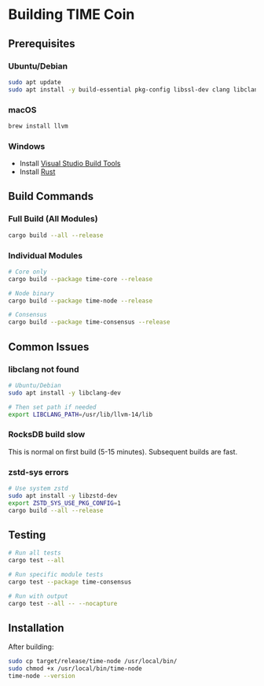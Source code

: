 # Building TIME Coin

## Prerequisites

### Ubuntu/Debian
```bash
sudo apt update
sudo apt install -y build-essential pkg-config libssl-dev clang libclang-dev
```

### macOS
```bash
brew install llvm
```

### Windows
- Install [Visual Studio Build Tools](https://visualstudio.microsoft.com/downloads/)
- Install [Rust](https://rustup.rs/)

## Build Commands

### Full Build (All Modules)
```bash
cargo build --all --release
```

### Individual Modules
```bash
# Core only
cargo build --package time-core --release

# Node binary
cargo build --package time-node --release

# Consensus
cargo build --package time-consensus --release
```

## Common Issues

### libclang not found
```bash
# Ubuntu/Debian
sudo apt install -y libclang-dev

# Then set path if needed
export LIBCLANG_PATH=/usr/lib/llvm-14/lib
```

### RocksDB build slow
This is normal on first build (5-15 minutes). Subsequent builds are fast.

### zstd-sys errors
```bash
# Use system zstd
sudo apt install -y libzstd-dev
export ZSTD_SYS_USE_PKG_CONFIG=1
cargo build --all --release
```

## Testing

```bash
# Run all tests
cargo test --all

# Run specific module tests
cargo test --package time-consensus

# Run with output
cargo test --all -- --nocapture
```

## Installation

After building:
```bash
sudo cp target/release/time-node /usr/local/bin/
sudo chmod +x /usr/local/bin/time-node
time-node --version
```

